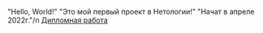 "Hello, World!"
"Это мой первый проект в Нетологии!"
"Начат в апреле 2022г."/n
[Дипломная работа](https://tolik19bat.github.io/Diploma/)
